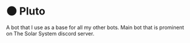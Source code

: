 # 🌑 Pluto
A bot that I use as a base for all my other bots. Main bot that is prominent on The Solar System discord server.
